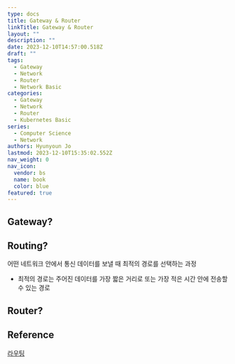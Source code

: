 ```yaml
---
type: docs
title: Gateway & Router
linkTitle: Gateway & Router
layout: ""
description: ""
date: 2023-12-10T14:57:00.518Z
draft: ""
tags:
  - Gateway
  - Network
  - Router
  - Network Basic
categories:
  - Gateway
  - Network
  - Router
  - Kubernetes Basic
series:
  - Computer Science
  - Network
authors: Hyunyoun Jo
lastmod: 2023-12-10T15:35:02.552Z
nav_weight: 0
nav_icon:
  vendor: bs
  name: book
  color: blue
featured: true
---
```


## Gateway?

## Routing?

어떤 네트워크 안에서 통신 데이터를 보낼 때 최적의 경로를 선택하는 과정

- 최적의 경로는 주어진 데이터를 가장 짧은 거리로 또는 가장 적은 시간 안에 전송할 수 있는 경로

## Router?

## Reference

[라우팅](https://ko.wikipedia.org/wiki/%EB%9D%BC%EC%9A%B0%ED%8C%85)
